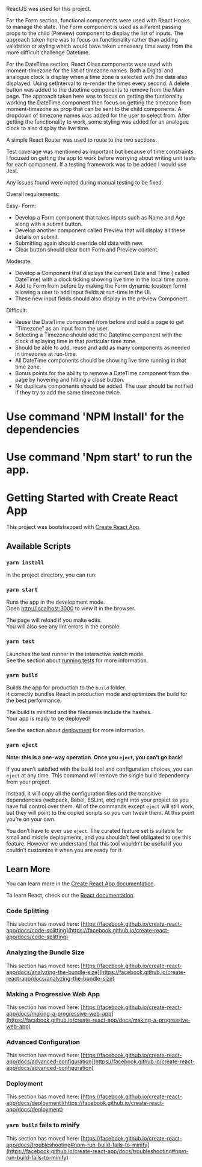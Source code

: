 ReactJS was used for this project.

For the Form section, functional components were used with React Hooks to manage the state. The Form component is used as a Parent passing props to the child (Preview) component to display the list of inputs. The approach taken here was to focus on functionality rather than adding validation or styling which would have taken unnessary time away from the more difficult challenge Datetime. 

For the DateTime section, React Class components were used with moment-timezone for the list of timezone names. Both a Digital and analogue clock is display when a time zone is selected with the date also displayed. Using setInterval to re-render the times every second.
A delete button was added to the datetime components to remove from the Main page.
The approach taken here was to focus on getting the funtionality working the DateTime component then focus on getting the timezone from moment-timezone as prop that can be sent to the child components. A dropdown of timezone names was added for the user to select from. After getting the functionality to work, some styling was added for an analogue clock to also display the live time.

A simple React Router was used to route to the two sections.

Test coverage was mentioned as important but because of time constraints I focused on getting the app to work before worrying about writing unit tests for each component.
If a testing framework was to be added I would use Jest. 

Any issues found were noted during manual testing to be fixed.


Overall requirements:

Easy- Form:

-	Develop a Form component that takes inputs such as Name and Age along with a submit button.
-	Develop another component called Preview that will display all these details on submit.
-	Submitting again should override old data with new.
-	Clear button should clear both Form and Preview content.

Moderate:

-	Develop a Component that displays the current Date and Time ( called DateTime) with a clock ticking showing live time in the local time zone.
-	Add to Form from before by making the Form dynamic (custom form) allowing a user to add input fields at run-time in the UI.
-	These new input fields should also display in the preview Component.

Difficult:

-	Reuse the DateTime component from before and build a page to get “Timezone” as an input from the user.
-	Selecting a Timezone should add the Datetime component with the clock displaying time in that particular time zone.
-	Should be able to add, reuse and add as many components as needed in timezones at run-time.
-	All DateTime components should be showing live time running in that time zone.
-	Bonus points for the ability to remove a DateTime component from the page by hovering and hitting a close button.
-	No duplicate components should be added. The user should be notified if they try to add the same timezone twice.

# Use command 'NPM Install' for the dependencies

# Use command 'Npm start' to run the app.

# Getting Started with Create React App

This project was bootstrapped with [Create React App](https://github.com/facebook/create-react-app).

## Available Scripts

### `yarn install`

In the project directory, you can run:

### `yarn start`

Runs the app in the development mode.\
Open [http://localhost:3000](http://localhost:3000) to view it in the browser.

The page will reload if you make edits.\
You will also see any lint errors in the console.

### `yarn test`

Launches the test runner in the interactive watch mode.\
See the section about [running tests](https://facebook.github.io/create-react-app/docs/running-tests) for more information.

### `yarn build`

Builds the app for production to the `build` folder.\
It correctly bundles React in production mode and optimizes the build for the best performance.

The build is minified and the filenames include the hashes.\
Your app is ready to be deployed!

See the section about [deployment](https://facebook.github.io/create-react-app/docs/deployment) for more information.

### `yarn eject`

**Note: this is a one-way operation. Once you `eject`, you can’t go back!**

If you aren’t satisfied with the build tool and configuration choices, you can `eject` at any time. This command will remove the single build dependency from your project.

Instead, it will copy all the configuration files and the transitive dependencies (webpack, Babel, ESLint, etc) right into your project so you have full control over them. All of the commands except `eject` will still work, but they will point to the copied scripts so you can tweak them. At this point you’re on your own.

You don’t have to ever use `eject`. The curated feature set is suitable for small and middle deployments, and you shouldn’t feel obligated to use this feature. However we understand that this tool wouldn’t be useful if you couldn’t customize it when you are ready for it.

## Learn More

You can learn more in the [Create React App documentation](https://facebook.github.io/create-react-app/docs/getting-started).

To learn React, check out the [React documentation](https://reactjs.org/).

### Code Splitting

This section has moved here: [https://facebook.github.io/create-react-app/docs/code-splitting](https://facebook.github.io/create-react-app/docs/code-splitting)

### Analyzing the Bundle Size

This section has moved here: [https://facebook.github.io/create-react-app/docs/analyzing-the-bundle-size](https://facebook.github.io/create-react-app/docs/analyzing-the-bundle-size)

### Making a Progressive Web App

This section has moved here: [https://facebook.github.io/create-react-app/docs/making-a-progressive-web-app](https://facebook.github.io/create-react-app/docs/making-a-progressive-web-app)

### Advanced Configuration

This section has moved here: [https://facebook.github.io/create-react-app/docs/advanced-configuration](https://facebook.github.io/create-react-app/docs/advanced-configuration)

### Deployment

This section has moved here: [https://facebook.github.io/create-react-app/docs/deployment](https://facebook.github.io/create-react-app/docs/deployment)

### `yarn build` fails to minify

This section has moved here: [https://facebook.github.io/create-react-app/docs/troubleshooting#npm-run-build-fails-to-minify](https://facebook.github.io/create-react-app/docs/troubleshooting#npm-run-build-fails-to-minify)
